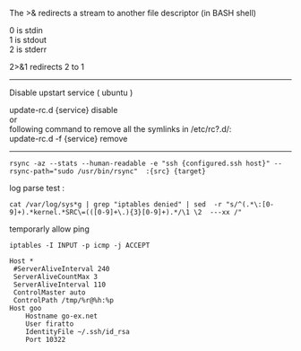 The >& redirects a stream to another file descriptor (in BASH shell)

  0 is stdin  
  1 is stdout  
  2 is stderr 
  
  
  2>&1 redirects 2 to 1
  
___

Disable upstart service ( ubuntu )

update-rc.d {service} disable  
or  
following command to remove all the symlinks in /etc/rc?.d/:  
update-rc.d -f {service} remove 

------
`
rsync -az --stats --human-readable -e "ssh {configured.ssh host}" --rsync-path="sudo /usr/bin/rsync"  :{src} {target}
`

log parse test :

`cat /var/log/sys*g | grep "iptables denied" | sed  -r "s/^(.*\:[0-9]+).*kernel.*SRC\=(([0-9]+\.){3}[0-9]+).*/\1 \2  ---xx /"`


temporarly allow ping

```
iptables -I INPUT -p icmp -j ACCEPT
```

```
Host *
 #ServerAliveInterval 240
 ServerAliveCountMax 3
 ServerAliveInterval 110
 ControlMaster auto
 ControlPath /tmp/%r@%h:%p
Host goo
    Hostname go-ex.net
    User firatto
    IdentityFile ~/.ssh/id_rsa
    Port 10322
```
